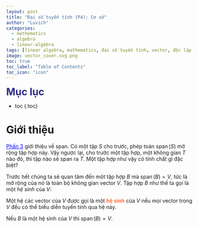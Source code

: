 ```yaml
---
layout: post
title: "Đại số tuyến tính (P4): Cơ sở"
author: "Luvich"
categories: 
  - mathematics
  - algebra
  - linear-algebra
tags: [linear algebra, mathematics, đại số tuyến tính, vector, độc lập tuyến tính,linear independent, cơ sở, basic, bases, span, linear span, linear hull]
image: vector_cover.svg.png
toc: true
toc_label: "Table of Contents"
toc_icon: "icon"
---
```


<span style="font-size: 20pt; font-weight: bold; color: #2F2A85;">Mục lục</span>

* toc
{:toc}


# Giới thiệu
<a href="https://luvich.github.io/linear-algebra-p3-span" style="color: blue;">Phần 3</a> giới thiệu về span. Có một tập $S$ cho trước, phép toán $\operatorname{span}(S)$ mở rộng tập hợp này. Vậy ngược lại, cho trước một tập hợp, một không gian $T$ nào đó, thì tập nào sẽ span ra $T$. Một tập hợp như vậy có tính chất gì đặc biệt?

Trước hết chúng ta sẽ quan tâm đến một tập hợp $B$ mà $\operatorname{span}(B) = V$, tức là mở rộng của nó là toàn bộ không gian vector $V$. Tập hợp $B$ như thế ta gọi là một *hệ sinh* của $V$:

Một hệ các vector của $V$ được gọi là một <span style="font-weight: bold; color: #FF6E40;">hệ sinh</span> của $V$ nếu mọi vector trong $V$ đều có thể biểu diễn tuyến tính qua hệ này.

Nếu $B$ là một hệ sinh của $V$ thì $\operatorname{span}(B)=V$.
